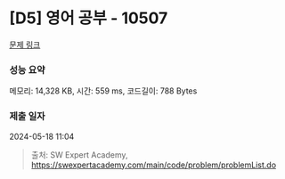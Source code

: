 # [D5] 영어 공부 - 10507 

[문제 링크](https://swexpertacademy.com/main/code/problem/problemDetail.do?contestProbId=AXNQOb3avD0DFAXS) 

### 성능 요약

메모리: 14,328 KB, 시간: 559 ms, 코드길이: 788 Bytes

### 제출 일자

2024-05-18 11:04



> 출처: SW Expert Academy, https://swexpertacademy.com/main/code/problem/problemList.do